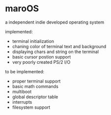 # maroOS
 a independent indie developed operating system 
 
<span style="color🍏">implemented:</span>
 - terminal initialization
 - chaning color of terminal text and background
 - displaying chars and string on the terminal
 - basic cursor postion support
 - very poorly created PS/2 I/O

<span style="color🟥">to be implemented:</span>
 - proper terminal support
 - basic math commands
 - multiboot
 - global descriptor table
 - interrupts
 - filesystem support
